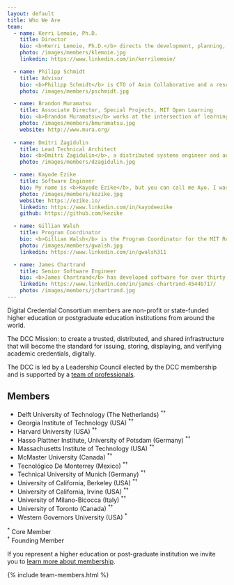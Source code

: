 ```yaml
---
layout: default
title: Who We Are
team:
  - name: Kerri Lemoie, Ph.D.
    title: Director
    bio: <b>Kerri Lemoie, Ph.D.</b> directs the development, planning, and strategy of the DCC. Kerri has been working on the web for 25+ years as a web developer and in multiple leadership capacities and advisory roles. As one of the founding technical contributors to Open Badges, she is a recognized leader in the digital credentials ecosystem. Kerri completed her Ph.D. at Fielding Graduate University in Media Psychology. Her dissertation research focused on technology adoption of self-sovereign digital identity.
    photo: /images/members/klemoie.jpg
    linkedin: https://www.linkedin.com/in/kerrilemoie/

  - name: Philipp Schmidt
    title: Advisor
    bio: <b>Philipp Schmidt</b> is CTO of Axim Collaborative and a research scientist and advisor for digital credentials at MIT. Prior to joining Axim, he was the Director of Digital Learning at the <a href="https://media.mit.edu/">MIT Media Lab</a>. He co-authored the <a href="http://www.capetowndeclaration.org/">Cape Town Open Education Declaration</a> and has developed a number of open standards for digital academic credentials including <a href="https://wiki.mozilla.org/images/5/59/OpenBadges-Working-Paper_012312.pdf">Mozilla Open Badges</a>. Philipp holds a CS degree from FH Furtwangen in Germany and an MBA from MIT.
    photo: /images/members/pschmidt.jpg

  - name: Brandon Muramatsu
    title: Associate Director, Special Projects, MIT Open Learning
    bio: <b>Brandon Muramatsu</b> works at the intersection of learning, technology, innovation and scale, with a special focus on open education. Brandon leads the design and implementation of local, national and international strategic education initiatives at <a href="http://web.mit.edu/">MIT</a> for <a href="https://openlearning.mit.edu/">MIT Open Learning</a>. Current work includes the development of an infrastructure for digital academic credentials and the establishment of a STEAM high school utilizing open educational resources and project based learning. He earned his B.S. (1993) and M.S. (1995) in <a href="https://www.me.berkeley.edu/">Mechanical Engineering</a> from the <a href="https://www.berkeley.edu/">University of California, Berkeley</a>.
    photo: /images/members/bmuramatsu.jpg
    website: http://www.mura.org/
      
  - name: Dmitri Zagidulin
    title: Lead Technical Architect
    bio: <b>Dmitri Zagidulin</b>, a distributed systems engineer and authentication and credentials expert, is the Technical Architect for the DCC. He also participates in hands-on development of core decentralization libraries, helps organize conferences, and contributes to open standards.
    photo: /images/members/dzagidulin.jpg

  - name: Kayode Ezike
    title: Software Engineer
    bio: My name is <b>Kayode Ezike</b>, but you can call me Ayo. I was born to two Nigerian Igbo immigrants in New York, where I have lived for most of my life, outside of school. When it was time for college, I shifted my focus to Electrical Engineering and Computer Science before specializing as a graduate student in system design and application development in Self-Sovereign Identity (SSI). Much of my work these days focuses on technologies that enable users to leverage their personal data for access to new opportunities. Outside of the DCC, this work happens primarily at Gobekli and other partner organizations that I am privileged to support. When I am not working, I enjoy singing, writing, lifting, and playing basketball.
    photo: /images/members/kezike.jpg
    website: https://ezike.io/
    linkedin: https://www.linkedin.com/in/kayodeezike
    github: https://github.com/kezike

  - name: Gillian Walsh
    title: Program Coordinator
    bio: <b>Gillian Walsh</b> is the Program Coordinator for the MIT Refugee Action Hub (ReACT) and the Digital Credentials Consortium (DCC). Her work focuses on the design, implementation and evaluation of academic programming and technologies that promote equitable pathways for meaningful careers for learners across the world, particularly those from vulnerable communities. Gillian holds a BA in History from Kent State University and a Masters in International Higher Education and Intercultural Relations from Lesley University.
    photo: /images/members/gwalsh.jpg
    linkedin: https://www.linkedin.com/in/gwalsh311

  - name: James Chartrand
    title: Senior Software Engineer
    bio: <b>James Chartrand</b> has developed software for over thirty years, mostly in higher-ed, primarily designing and developing systems for collection, edit, analysis and publication of research data, with a focus on digital credentialing over the last five years.
    linkedin: https://www.linkedin.com/in/james-chartrand-4544b717/
    photo: /images/members/jchartrand.jpg
---
```


Digital Credential Consortium members are non-profit or state-funded higher education or postgraduate education institutions from around the world.

The DCC Mission: to create a trusted, distributed, and shared infrastructure that will become the standard for issuing, storing, displaying, and verifying academic credentials, digitally.

The DCC is led by a Leadership Council elected by the DCC membership and is supported by a [team of professionals](#team).

## Members

* Delft University of Technology (The Netherlands) <sup>*†</sup>
* Georgia Institute of Technology (USA) <sup>*†</sup>
* Harvard University (USA) <sup>*†</sup>
* Hasso Plattner Institute, University of Potsdam (Germany) <sup>*†</sup>
* Massachusetts Institute of Technology (USA) <sup>*†</sup>
* McMaster University (Canada) <sup>*†</sup>
* Tecnológico De Monterrey (Mexico) <sup>*†</sup>
* Technical University of Munich (Germany) <sup>*†</sup>
* University of California, Berkeley (USA) <sup>*†</sup>
* University of California, Irvine (USA) <sup>*†</sup>
* University of Milano-Bicocca (Italy) <sup>*†</sup>
* University of Toronto (Canada) <sup>*†</sup>
* Western Governors University (USA) <sup>*</sup>

<!-- HTML Formatting for a small legend for the member section -->
<p class="p-small">
<sup>*</sup> Core Member
<br>
<sup>†</sup> Founding Member
</p>

<!-- TODO This below is a redundant call to action code b/c I couldn't figure
out how to pass the internal link in the header through to the includes -->
<div id="contact" class="call-to-action pt-4 pb-4">
<div class="container-md">
<div class="content">
    <p class="call-to-action-mini mb-3 mt-3">
      If you represent a higher education or post-graduate institution we invite you to <a href="{{ site.baseurl }}/membership">learn more about membership</a>.
    </p>
</div>
</div>
</div>

{% include team-members.html %}
